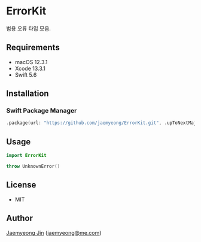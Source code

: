 # ErrorKit

범용 오류 타입 모음.

## Requirements

- macOS 12.3.1
- Xcode 13.3.1
- Swift 5.6

## Installation

### Swift Package Manager

```swift
.package(url: "https://github.com/jaemyeong/ErrorKit.git", .upToNextMajor(from: "0.1.6"))
```

## Usage

```swift
import ErrorKit

throw UnknownError()
```

## License

- MIT

## Author

[Jaemyeong Jin](https://github.com/jaemyeong) ([jaemyeong@me.com](mailto:jaemyeong@me.com))

